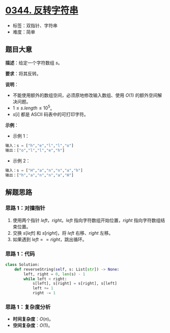 # [0344. 反转字符串](https://leetcode.cn/problems/reverse-string/)

- 标签：双指针、字符串
- 难度：简单

## 题目大意

**描述**：给定一个字符数组 $s$。

**要求**：将其反转。

**说明**：

- 不能使用额外的数组空间，必须原地修改输入数组、使用 $O(1)$ 的额外空间解决问题。
- $1 \le s.length \le 10^5$。
- $s[i]$ 都是 ASCII 码表中的可打印字符。

**示例**：

- 示例 1：

```python
输入：s = ["h","e","l","l","o"]
输出：["o","l","l","e","h"]
```

- 示例 2：

```python
输入：s = ["H","a","n","n","a","h"]
输出：["h","a","n","n","a","H"]
```

## 解题思路

### 思路 1：对撞指针

1. 使用两个指针 $left$，$right$。$left$ 指向字符数组开始位置，$right$ 指向字符数组结束位置。
2. 交换 $s[left]$ 和 $s[right]$，将 $left$ 右移、$right$ 左移。
3. 如果遇到 $left == right$，跳出循环。

### 思路 1：代码

```python
class Solution:
    def reverseString(self, s: List[str]) -> None:
        left, right = 0, len(s) - 1
        while left < right:
            s[left], s[right] = s[right], s[left]
            left += 1
            right -= 1
```

### 思路 1：复杂度分析

- **时间复杂度**：$O(n)$。
- **空间复杂度**：$O(1)$。
